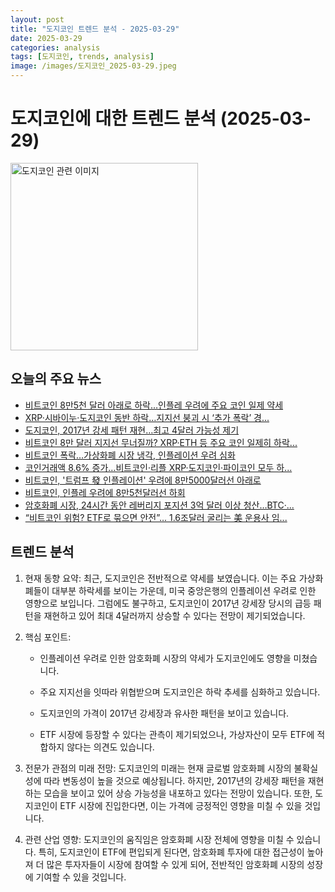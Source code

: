 ```yaml
---
layout: post
title: "도지코인 트렌드 분석 - 2025-03-29"
date: 2025-03-29
categories: analysis
tags: [도지코인, trends, analysis]
image: /images/도지코인_2025-03-29.jpeg
---
```


# 도지코인에 대한 트렌드 분석 (2025-03-29)

<img src="https://nan0silver.github.io/doge_trend_monitoring/images/도지코인_2025-03-29.jpeg" alt="도지코인 관련 이미지" width="300">

## 오늘의 주요 뉴스

- [비트코인</b> 8만5천 달러 아래로 하락…인플레 우려에 주요 코인</b> 일제 약세](http://mbnmoney.mbn.co.kr/news/view?news_no=MM1005509514)
- [XRP·시바이누·도지코인</b> 동반 하락…지지선 붕괴 시 ‘추가 폭락’ 경...](http://coinreaders.com/152894)
- [도지코인</b>, 2017년 강세 패턴 재현…최고 4달러 가능성 제기](https://www.topstarnews.net/news/articleView.html?idxno=15625331)
- [비트코인</b> 8만 달러 지지선 무너질까? XRP·ETH 등 주요 코인</b> 일제히 하락...](http://coinreaders.com/152882)
- [비트코인</b> 폭락…가상화폐 시장 냉각, 인플레이션 우려 심화](https://www.gokorea.kr/news/articleView.html?idxno=823471)
- [코인거래액 8.6% 증가…비트코인·리플 XRP·도지코인</b>·파이코인 모두 하...](https://www.topstarnews.net/news/articleView.html?idxno=15625305)
- [비트코인</b>, '트럼프 發 인플레이션' 우려에 8만5000달러선 아래로](https://www.getnews.co.kr/news/articleView.html?idxno=813788)
- [비트코인</b>, 인플레 우려에 8만5천달러선 하회](https://www.dt.co.kr/contents.html?article_no=2025032902101263062001&ref=naver)
- [암호화폐 시장, 24시간 동안 레버리지 포지션 3억 달러 이상 청산…BTC·...](https://www.tokenpost.kr/news/cryptocurrency/232547)
- [“비트코인</b> 위험? ETF로 묶으면 안전”… 1.6조달러 굴리는 美 운용사 임...](https://biz.chosun.com/stock/stock_general/2025/03/29/X5G74DQR6RHWZB22NLJR6HETDM/?utm_source=naver&utm_medium=original&utm_campaign=biz)

## 트렌드 분석

1. 현재 동향 요약: 최근, 도지코인은 전반적으로 약세를 보였습니다. 이는 주요 가상화폐들이 대부분 하락세를 보이는 가운데, 미국 중앙은행의 인플레이션 우려로 인한 영향으로 보입니다. 그럼에도 불구하고, 도지코인이 2017년 강세장 당시의 급등 패턴을 재현하고 있어 최대 4달러까지 상승할 수 있다는 전망이 제기되었습니다.



2. 핵심 포인트: 

   - 인플레이션 우려로 인한 암호화폐 시장의 약세가 도지코인에도 영향을 미쳤습니다.

   - 주요 지지선을 잇따라 위협받으며 도지코인은 하락 추세를 심화하고 있습니다.

   - 도지코인의 가격이 2017년 강세장과 유사한 패턴을 보이고 있습니다.

   - ETF 시장에 등장할 수 있다는 관측이 제기되었으나, 가상자산이 모두 ETF에 적합하지 않다는 의견도 있습니다.



3. 전문가 관점의 미래 전망: 도지코인의 미래는 현재 글로벌 암호화폐 시장의 불확실성에 따라 변동성이 높을 것으로 예상됩니다. 하지만, 2017년의 강세장 패턴을 재현하는 모습을 보이고 있어 상승 가능성을 내포하고 있다는 전망이 있습니다. 또한, 도지코인이 ETF 시장에 진입한다면, 이는 가격에 긍정적인 영향을 미칠 수 있을 것입니다.



4. 관련 산업 영향: 도지코인의 움직임은 암호화폐 시장 전체에 영향을 미칠 수 있습니다. 특히, 도지코인이 ETF에 편입되게 된다면, 암호화폐 투자에 대한 접근성이 높아져 더 많은 투자자들이 시장에 참여할 수 있게 되어, 전반적인 암호화폐 시장의 성장에 기여할 수 있을 것입니다.